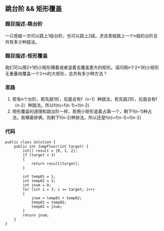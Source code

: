 ## 跳台阶 && 矩形覆盖

### 题目描述-跳台阶
一只青蛙一次可以跳上1级台阶，也可以跳上2级。求该青蛙跳上一个n级的台阶总共有多少种跳法。

### 题目描述-矩形覆盖
我们可以用2\*1的小矩形横着或者竖着去覆盖更大的矩形。请问用n个2\*1的小矩形无重叠地覆盖一个2*n的大矩形，总共有多少种方法？

### 思路
1. 若有n个台阶，若先跳1阶，后面会有f（n-1）种跳法，若先跳2阶，后面会有f（n-2）种跳法。所以f(n)=f(n-1)+f(n-2)
2. 矩形覆盖的道理和跳台阶一样，若用小矩形竖着占第一个，剩下f(n-1)种占法，若横着排俩，则剩下f(n-2)种排法，所以还是f(n)=f(n-1)+f(n-2)

### 代码
    public class Solution {
        public int JumpFloor(int target) {
    		int[] result = {0, 1, 2};
            if (target < 3)
            {
                return result[target];
            }
    
            int temp01 = 1;
            int temp02 = 2;
            int jnum = 0;
            for (int i = 3; i <= target; i++)
            {
                jnum = temp01 + temp02;
                temp01 = temp02;
                temp02 = jnum;
            }
            return jnum;
        }
    }
